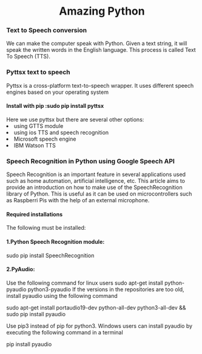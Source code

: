 
<!Doctype html>
<html>
<head>
<body>
<h1><center>Amazing Python</center></h1>
<h3>Text to Speech conversion</h3>
We can make the computer speak with Python.
Given a text string, it will speak the written words in the English language.
This process is called Text To Speech (TTS).
<h3> Pyttsx text to speech</h3>
Pyttsx is a cross-platform text-to-speech wrapper.
It uses different speech engines based on your operating system
<h4>Install with pip :sudo pip install pyttsx </h4>
Here we use pyttsx but there are several other options:
<li>using GTTS module</li>
<li>using ios TTS and speech recognition</li>
<li>Microsoft speech engine</li>
<li>IBM Watson TTS</li>

<h3>Speech Recognition in Python using Google Speech API</h3>
Speech Recognition is an important feature in several applications used such as home automation, artificial intelligence, etc. This article aims to provide an introduction on how to make use of the SpeechRecognition library of Python. This is useful as it can be used on microcontrollers such as Raspberri Pis with the help of an external microphone.
<h4>Required installations</h4>
The following must be installed:
<h4>1.Python Speech Recognition module:</h4>
sudo pip install SpeechRecognition 
<h4>2.PyAudio:</h4>
Use the following command for linux users
sudo apt-get install python-pyaudio python3-pyaudio
If the versions in the repositories are too old, install pyaudio using the following command

sudo apt-get install portaudio19-dev python-all-dev python3-all-dev && 
sudo pip install pyaudio

Use pip3 instead of pip for python3.
Windows users can install pyaudio by executing the following command in a terminal

pip install pyaudio

</body>
</head>
</html>
